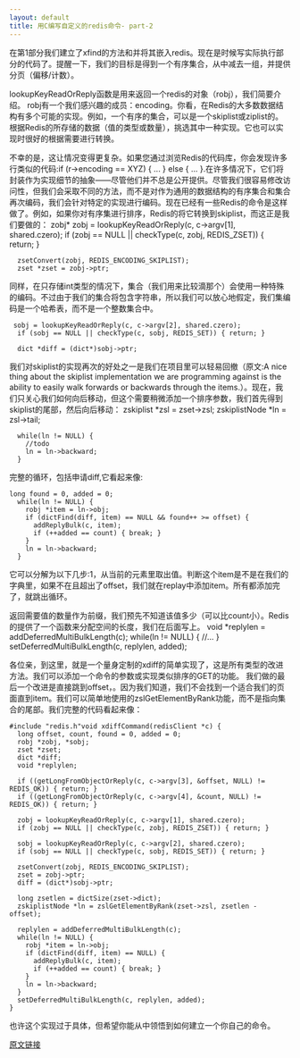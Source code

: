 ```yaml
---
layout: default
title: 用C编写自定义的redis命令- part-2
---
```

在第1部分我们建立了xfind的方法和并将其嵌入redis。现在是时候写实际执行部分的代码了。提醒一下，我们的目标是得到一个有序集合，从中减去一组，并提供分页（偏移/计数）。

lookupKeyReadOrReply函数是用来返回一个redis的对象（robj），我们简要介绍。 robj有一个我们感兴趣的成员：encoding。你看，在Redis的大多数数据结构有多个可能的实现。例如，一个有序的集合，可以是一个skiplist或ziplist的。 根据Redis的所存储的数据（值的类型或数量），挑选其中一种实现。它也可以实现时很好的根据需要进行转换。

不幸的是，这让情况变得更复杂。如果您通过浏览Redis的代码库，你会发现许多行类似的代码:if (r->encoding == XYZ) { ... } else { ... }.在许多情况下，它们将封装作为实现细节的抽象——尽管他们并不总是公开提供。尽管我们很容易修改访问性，但我们会采取不同的方法，而不是对作为通用的数据结构的有序集合和集合再次编码，我们会针对特定的实现进行编码。现在已经有一些Redis的命令是这样做了。例如，如果你对有序集进行排序，Redis的将它转换到skiplist，而这正是我们要做的：
      zobj* zobj = lookupKeyReadOrReply(c, c->argv[1], shared.czero);
      if (zobj == NULL || checkType(c, zobj, REDIS_ZSET)) { return; }
    
      zsetConvert(zobj, REDIS_ENCODING_SKIPLIST);
      zset *zset = zobj->ptr;

同样，在只存储int类型的情况下，集合（我们用来比较滴那个）会使用一种特殊的编码​​。不过由于我们的集合将包含字符串，所以我们可以放心地假定，我们集编码是一个哈希表，而不是一个整数集合中。

     sobj = lookupKeyReadOrReply(c, c->argv[2], shared.czero);
      if (sobj == NULL || checkType(c, sobj, REDIS_SET)) { return; }
    
      dict *diff = (dict*)sobj->ptr;

我们对skiplist的实现再次的好处之一是我们在项目里可以轻易回撤（原文:A nice thing about the skiplist implementation we are programming against is the ability to easily walk forwards or backwards through the items.）。现在，我们只关心我们如何向后移动，但这个需要稍微添加一个排序参数，我们首先得到skiplist的尾部，然后向后移动：
     zskiplist *zsl = zset->zsl;
      zskiplistNode *ln = zsl->tail;
    
      while(ln != NULL) {
        //todo
        ln = ln->backward;
      }

完整的循环，包括申请diff,它看起来像:

    long found = 0, added = 0;
      while(ln != NULL) {
        robj *item = ln->obj;
        if (dictFind(diff, item) == NULL && found++ >= offset) {
          addReplyBulk(c, item);
          if (++added == count) { break; }
        }
        ln = ln->backward;
      }

它可以分解为以下几步:1，从当前的元素里取出值。判断这个item是不是在我们的字典里，如果不在且超出了offset，我们就在replay中添加item。所有都添加完了，就跳出循环。

返回需要值的数量作为前缀，我们预先不知道该值多少（可以比count小）。Redis的提供了一个函数来分配空间的长度，我们在后面写上。
    void *replylen = addDeferredMultiBulkLength(c);
      while(ln != NULL) {
        //...
      }
      setDeferredMultiBulkLength(c, replylen, added);
    


各位亲，到这里，就是一个量身定制的xdiff的简单实现了，这是所有类型的改进方法。我们可以添加一个命令的参数或实现类似排序的GET的功能。
我们做的最后一个改进是直接跳到offset，。因为我们知道，我们不会找到一个适合我们的页面直到item。我们可以简单地使用的zslGetElementByRank功能，而不是指向集合的尾部。我们完整的代码看起来像：

    #include "redis.h"void xdiffCommand(redisClient *c) {
      long offset, count, found = 0, added = 0;
      robj *zobj, *sobj;
      zset *zset;
      dict *diff;
      void *replylen;
    
      if ((getLongFromObjectOrReply(c, c->argv[3], &offset, NULL) != REDIS_OK)) { return; }
      if ((getLongFromObjectOrReply(c, c->argv[4], &count, NULL) != REDIS_OK)) { return; }
    
      zobj = lookupKeyReadOrReply(c, c->argv[1], shared.czero);
      if (zobj == NULL || checkType(c, zobj, REDIS_ZSET)) { return; }
    
      sobj = lookupKeyReadOrReply(c, c->argv[2], shared.czero);
      if (sobj == NULL || checkType(c, sobj, REDIS_SET)) { return; }
    
      zsetConvert(zobj, REDIS_ENCODING_SKIPLIST);
      zset = zobj->ptr;
      diff = (dict*)sobj->ptr;
    
      long zsetlen = dictSize(zset->dict);
      zskiplistNode *ln = zslGetElementByRank(zset->zsl, zsetlen - offset);
    
      replylen = addDeferredMultiBulkLength(c);
      while(ln != NULL) {
        robj *item = ln->obj;
        if (dictFind(diff, item) == NULL) {
          addReplyBulk(c, item);
          if (++added == count) { break; }
        }
        ln = ln->backward;
      }
      setDeferredMultiBulkLength(c, replylen, added);
    }

也许这个实现过于具体，但希望你能从中领悟到如何建立一个你自己的命令。

[原文链接](http://openmymind.net/Writing-A-Custom-Redis-Command-In-C-Part-2/)

